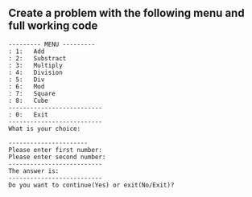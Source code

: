 ## Create a problem with the following menu and full working code ##

```
--------- MENU ---------
: 1:   Add
: 2:   Substract
: 3:   Multiply
: 4:   Division
: 5:   Div
: 6:   Mod
: 7:   Square
: 8:   Cube
--------------------------
: 0:   Exit
--------------------------
What is your choice:

----------------------
Please enter first number:
Please enter second number:
--------------------------
The answer is: 
--------------------------
Do you want to continue(Yes) or exit(No/Exit)?
```
